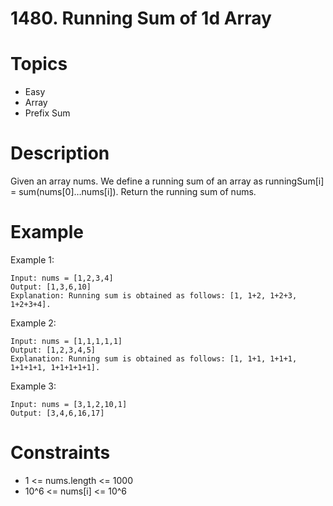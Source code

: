 # 1480. Running Sum of 1d Array
# Topics
- Easy
- Array
- Prefix Sum
# Description
Given an array nums. We define a running sum of an array as runningSum[i] = sum(nums[0]…nums[i]).
Return the running sum of nums.
# Example
Example 1:
    
    Input: nums = [1,2,3,4]
    Output: [1,3,6,10]
    Explanation: Running sum is obtained as follows: [1, 1+2, 1+2+3, 1+2+3+4].

Example 2:
    
    Input: nums = [1,1,1,1,1]
    Output: [1,2,3,4,5]
    Explanation: Running sum is obtained as follows: [1, 1+1, 1+1+1, 1+1+1+1, 1+1+1+1+1].

Example 3:
    
    Input: nums = [3,1,2,10,1]
    Output: [3,4,6,16,17]


# Constraints
- 1 <= nums.length <= 1000
- 10^6 <= nums[i] <= 10^6